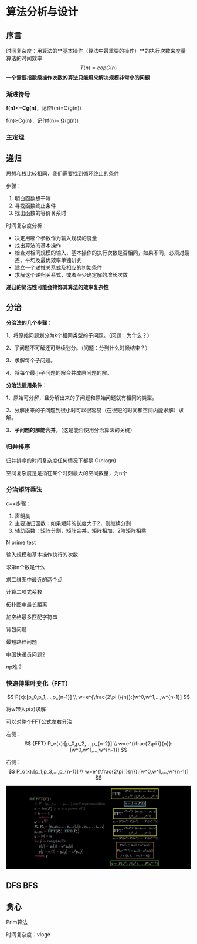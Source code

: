 # 算法分析与设计

## 序言

时间复杂度：用算法的**基本操作（算法中最重要的操作）**的执行次数来度量算法的时间效率
$$
T(n) ≈ copC(n)
$$
**一个需要指数级操作次数的算法只能用来解决规模非常小的问题**



### 渐进符号

**f(n)<=Cg(n)**，记作t(n)=O(g(n))

f(n)≥Cg(n)，记作f(n)= **Ω**(g(n))



### 主定理





## 递归

思想和栈比较相同，我们需要找到循环终止的条件

步骤：

1. 明白函数想干嘛
2. 寻找函数终止条件
3. 找出函数的等价关系时



时间复杂度分析：

- 决定用哪个参数作为输入规模的度量
- 找出算法的基本操作
- 检查对相同规模的输入，基本操作的执行次数是否相同，如果不同，必须对最差、平均及最优效率单独研究
- 建立一个递推关系式及相应的初始条件
- 求解这个递归关系式，或者至少确定解的增长次数

**递归的简洁性可能会掩饰其算法的效率复杂性**



## 分治

**分治法的几个步骤：**

1、将原始问题划分为k个相同类型的子问题。（问题：为什么？）

2、子问题不可解还可继续划分。（问题：分到什么时候结束？）

3、求解每个子问题。

4、将每个最小子问题的解合并成原问题的解。



**分治法适用条件：**

1、原始可分解，且分解出来的子问题和原始问题就有相同的类型。

2、分解出来的子问题到很小时可以很容易（在很短的时间和空间内能求解）求解。

3、**子问题的解能合并。**（这是能否使用分治算法的关键）





### 归并排序

归并排序的时间复杂度任何情况下都是 O(nlogn)

空间复杂度是是指在某个时刻最大的空间数量，为n个



### 分治矩阵乘法

c++步骤：

1. 声明类
2. 主要递归函数：如果矩阵的长度大于2，则继续分割
3. 辅助函数：矩阵分割，矩阵合并，矩阵相加，2阶矩阵相乘





N prime test



输入规模和基本操作执行的次数



求第n个数是什么



求二维图中最近的两个点





计算二项式系数

拓扑图中最长距离

加空格最多匹配字符串

背包问题

最短路径问题

中国快递员问题2



np难？





### 快速傅里叶变化（FFT）

$$
P(x):[p_0,p_1,...,p_{n-1}] \\
w=e^{\frac{2\pi i}{n}}:[w^0,w^1,...,w^{n-1}]
$$

将w带入p(x)求解

可以对整个FFT公式左右分治

左侧：
$$ {FFT}
P_e(x):[p_0,p_2,...,p_{n-2}] \\
w=e^{\frac{2\pi i}{n}}:[w^0,w^1,...,w^{n-1}]
$$

右侧：
$$
P_o(x):[p_1,p_3,...,p_{n-1}] \\
w=e^{\frac{2\pi i}{n}}:[w^0,w^1,...,w^{n-1}]
$$

![微信图片_20230427084257](pics/微信图片_20230427084257.jpg)



## DFS BFS





## 贪心

Prim算法

时间复杂度：vloge
